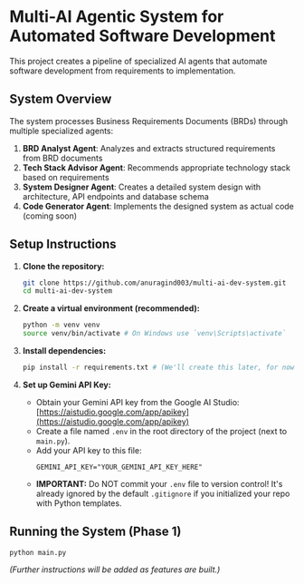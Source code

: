 # Multi-AI Agentic System for Automated Software Development

This project creates a pipeline of specialized AI agents that automate software development from requirements to implementation.

## System Overview

The system processes Business Requirements Documents (BRDs) through multiple specialized agents:

1. **BRD Analyst Agent**: Analyzes and extracts structured requirements from BRD documents
2. **Tech Stack Advisor Agent**: Recommends appropriate technology stack based on requirements
3. **System Designer Agent**: Creates a detailed system design with architecture, API endpoints and database schema
4. **Code Generator Agent**: Implements the designed system as actual code (coming soon)

## Setup Instructions

1. **Clone the repository:**

   ```bash
   git clone https://github.com/anuragind003/multi-ai-dev-system.git
   cd multi-ai-dev-system
   ```

2. **Create a virtual environment (recommended):**

   ```bash
   python -m venv venv
   source venv/bin/activate # On Windows use `venv\Scripts\activate`
   ```

3. **Install dependencies:**

   ```bash
   pip install -r requirements.txt # (We'll create this later, for now `pip install google-generativeai python-dotenv`)
   ```

4. **Set up Gemini API Key:**
   - Obtain your Gemini API key from the Google AI Studio: [https://aistudio.google.com/app/apikey](https://aistudio.google.com/app/apikey)
   - Create a file named `.env` in the root directory of the project (next to `main.py`).
   - Add your API key to this file:
     ```
     GEMINI_API_KEY="YOUR_GEMINI_API_KEY_HERE"
     ```
   - **IMPORTANT:** Do NOT commit your `.env` file to version control! It's already ignored by the default `.gitignore` if you initialized your repo with Python templates.

## Running the System (Phase 1)

`python main.py`

_(Further instructions will be added as features are built.)_
